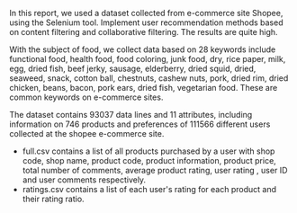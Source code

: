In this report, we used a dataset collected from e-commerce site Shopee, using the Selenium tool. Implement user recommendation methods based on content filtering and collaborative filtering. The results are quite high.

With the subject of food, we collect data based on
28 keywords include functional food, health food, food coloring, junk food, dry, rice paper, milk, egg, dried fish, beef jerky, sausage, elderberry, dried
squid, dried, seaweed, snack, cotton ball, chestnuts, cashew nuts, pork, dried rim, dried chicken, beans, bacon, pork ears, dried fish, vegetarian food. These are common keywords on e-commerce sites.

The dataset contains 93037 data lines and 11 attributes, including information on 746 products and preferences of 111566 different users collected at the shopee e-commerce site.
 - full.csv contains a list of all products purchased by a user with shop code, shop name, product code, product information, product price, total number of comments, average product rating, user rating , user ID and user comments respectively.
 - ratings.csv contains a list of each user's rating for each product and their rating ratio.
